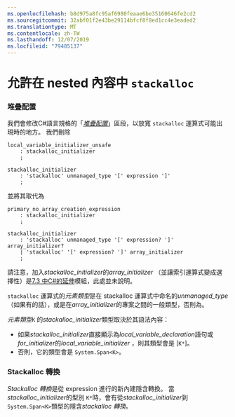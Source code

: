 ```yaml
---
ms.openlocfilehash: b8d975a8fc95af6980feaae6be35160646fe2cd2
ms.sourcegitcommit: 32abf01f2e43be29114bfcf8f8ed1cc4e3eaded2
ms.translationtype: MT
ms.contentlocale: zh-TW
ms.lasthandoff: 12/07/2019
ms.locfileid: "79485137"
---
```

# <a name="permit-stackalloc-in-nested-contexts"></a>允許在 nested 內容中 `stackalloc`

### <a name="stack-allocation"></a>堆疊配置

我們會修改C#語言規格的「[*堆疊配置*](https://github.com/dotnet/csharplang/blob/master/spec/unsafe-code.md#stack-allocation)」區段，以放寬 `stackalloc` 運算式可能出現時的地方。 我們刪除

``` antlr
local_variable_initializer_unsafe
    : stackalloc_initializer
    ;

stackalloc_initializer
    : 'stackalloc' unmanaged_type '[' expression ']'
    ;
```

並將其取代為

``` antlr
primary_no_array_creation_expression
    : stackalloc_initializer
    ;

stackalloc_initializer
    : 'stackalloc' unmanaged_type '[' expression? ']' array_initializer?
    | 'stackalloc' '[' expression? ']' array_initializer
    ;
```

請注意，加入*stackalloc_initializer*的*array_initializer* （並讓索引運算式變成選擇性）是[7.3 中C#的延伸](https://github.com/dotnet/csharplang/blob/master/proposals/csharp-7.3/stackalloc-array-initializers.md)模組，此處並未說明。

`stackalloc` 運算式的*元素類型*是在 stackalloc 運算式中命名的*unmanaged_type* （如果有的話），或是在*array_initializer*的專案之間的一般類型，否則為。

*元素類型*`K` 的*stackalloc_initializer*類型取決於其語法內容：
- 如果*stackalloc_initializer*直接顯示為*local_variable_declaration*語句或*for_initializer*的*local_variable_initializer* ，則其類型會是 [`K*`]。
- 否則，它的類型會是 `System.Span<K>`。

### <a name="stackalloc-conversion"></a>Stackalloc 轉換

*Stackalloc 轉換*是從 expression 進行的新內建隱含轉換。 當*stackalloc_initializer*的型別 `K*`時，會有從*stackalloc_initializer*到 `System.Span<K>`類型的隱含*stackalloc 轉換*。
